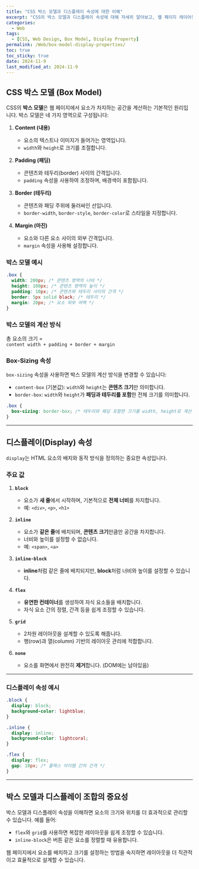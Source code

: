 ```yaml
---
title: "CSS 박스 모델과 디스플레이 속성에 대한 이해"
excerpt: "CSS의 박스 모델과 디스플레이 속성에 대해 자세히 알아보고, 웹 페이지 레이아웃 설계 시 활용하는 방법을 소개합니다."
categories:
  - Web
tags:
  - [CSS, Web Design, Box Model, Display Property]
permalink: /Web/box-model-display-properties/
toc: true
toc_sticky: true
date: 2024-11-9
last_modified_at: 2024-11-9
---
```


## CSS 박스 모델 (Box Model)

CSS의 **박스 모델**은 웹 페이지에서 요소가 차지하는 공간을 계산하는 기본적인 원리입니다. 박스 모델은 네 가지 영역으로 구성됩니다:

1. **Content (내용)**  
   - 요소의 텍스트나 이미지가 들어가는 영역입니다.  
   - `width`와 `height`로 크기를 조절합니다.

2. **Padding (패딩)**  
   - 콘텐츠와 테두리(border) 사이의 간격입니다.  
   - `padding` 속성을 사용하여 조정하며, 배경색이 포함됩니다.

3. **Border (테두리)**  
   - 콘텐츠와 패딩 주위에 둘러싸인 선입니다.  
   - `border-width`, `border-style`, `border-color`로 스타일을 지정합니다.

4. **Margin (마진)**  
   - 요소와 다른 요소 사이의 외부 간격입니다.  
   - `margin` 속성을 사용해 설정합니다.  

### 박스 모델 예시
```css
.box {
  width: 200px; /* 콘텐츠 영역의 너비 */
  height: 100px; /* 콘텐츠 영역의 높이 */
  padding: 10px; /* 콘텐츠와 테두리 사이의 간격 */
  border: 5px solid black; /* 테두리 */
  margin: 20px; /* 요소 외부 여백 */
}
```

### 박스 모델의 계산 방식

총 요소의 크기 =  
`content width + padding + border + margin`

### Box-Sizing 속성

`box-sizing` 속성을 사용하면 박스 모델의 계산 방식을 변경할 수 있습니다:
- `content-box` (기본값): `width`와 `height`는 **콘텐츠 크기**만 의미합니다.
- `border-box`: `width`와 `height`가 **패딩과 테두리를 포함**한 전체 크기를 의미합니다.

```css
.box {
  box-sizing: border-box; /* 테두리와 패딩 포함한 크기를 width, height로 계산 */
}
```

---

## 디스플레이(Display) 속성

`display`는 HTML 요소의 배치와 동작 방식을 정의하는 중요한 속성입니다.

### 주요 값

1. **`block`**  
   - 요소가 **새 줄**에서 시작하며, 기본적으로 **전체 너비**를 차지합니다.  
   - 예: `<div>`, `<p>`, `<h1>`

2. **`inline`**  
   - 요소가 **같은 줄**에 배치되며, **콘텐츠 크기**만큼만 공간을 차지합니다.  
   - 너비와 높이를 설정할 수 없습니다.  
   - 예: `<span>`, `<a>`

3. **`inline-block`**  
   - **inline**처럼 같은 줄에 배치되지만, **block**처럼 너비와 높이를 설정할 수 있습니다.  

4. **`flex`**  
   - **유연한 컨테이너**를 생성하여 자식 요소들을 배치합니다.  
   - 자식 요소 간의 정렬, 간격 등을 쉽게 조정할 수 있습니다.  

5. **`grid`**  
   - 2차원 레이아웃을 설계할 수 있도록 해줍니다.  
   - 행(row)과 열(column) 기반의 레이아웃 관리에 적합합니다.

6. **`none`**  
   - 요소를 화면에서 완전히 **제거**합니다. (DOM에는 남아있음)

---

### 디스플레이 속성 예시

```css
.block {
  display: block;
  background-color: lightblue;
}

.inline {
  display: inline;
  background-color: lightcoral;
}

.flex {
  display: flex;
  gap: 10px; /* 플렉스 아이템 간의 간격 */
}
```

---

## 박스 모델과 디스플레이 조합의 중요성

박스 모델과 디스플레이 속성을 이해하면 요소의 크기와 위치를 더 효과적으로 관리할 수 있습니다. 예를 들어:
- `flex`와 `grid`를 사용하면 복잡한 레이아웃을 쉽게 조정할 수 있습니다.
- `inline-block`은 버튼 같은 요소를 정렬할 때 유용합니다.

웹 페이지에서 요소를 배치하고 크기를 설정하는 방법을 숙지하면 레이아웃을 더 직관적이고 효율적으로 설계할 수 있습니다.
